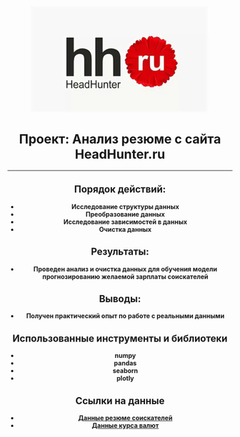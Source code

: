 <center> <img src = https://raw.githubusercontent.com/AndreyRysistov/DatasetsForPandas/main/hh%20label.jpg alt="drawing" style="width:400px;">

# **Проект: Анализ резюме с сайта HeadHunter.ru**
---
## **Порядок действий**:
* **Исследование структуры данных**
* **Преобразование данных**
* **Исследование зависимостей в данных**
* **Очистка данных**

## **Результаты:**

* **Проведен анализ и очистка данных для обучения модели прогнозированию желаемой зарплаты соискателей**


## **Выводы:**
* **Получен практический опыт по работе с реальными данными**



## **Использованные инструменты и библиотеки**
* **numpy** 
* **pandas** 
* **seaborn**
* **plotly**

## **Ссылки на данные**
* **[Данные резюме соискателей](https://cloud.mail.ru/public/hL3w/ao4LeyCBm)**
* **[Данные курса валют](https://cloud.mail.ru/public/oZQc/CmGt7HnuK)**